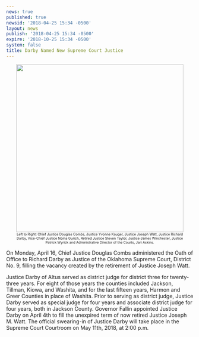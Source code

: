 ```yaml
---
news: true
published: true
newsid: '2018-04-25 15:34 -0500'
layout: news
publish: '2018-04-25 15:34 -0500'
expire: '2018-10-25 15:34 -0500'
system: false
title: Darby Named New Supreme Court Justice
---
```

<div style="text-align: center;"><img src="http://www.oscn.net/images/news/darby-swearing-in-ceremony-group-photo.jpg" alt="" style="width: 450px; margin: 0 auto;" />
<span style="display: block; max-width: 450px; margin: auto; font-size: 9px; line-height: 11px; text-decoration: italics;" class="caption">Left to Right: Chief Justice Douglas Combs, Justice Yvonne Kauger, Justice Joseph Watt, Justice Richard Darby, Vice-Chief Justice Noma Gurich, Retired Justice Steven Taylor, Justice James Winchester, Justice Patrick Wyrick and Administrative Director of the Courts, Jari Askins.</span>
</div>

On Monday, April 16, Chief Justice Douglas Combs administered the Oath of Office to Richard Darby as Justice of the Oklahoma Supreme Court, District No. 9, filling the vacancy created by the retirement of Justice Joseph Watt. 

Justice Darby of Altus served as district judge for district three for twenty-three years. For eight of those years the counties included Jackson, Tillman, Kiowa, and Washita, and for the last fifteen years, Harmon and Greer Counties in place of Washita. Prior to serving as district judge, Justice Darby served as special judge for four years and associate district judge for four years, both in Jackson County. Governor Fallin appointed Justice Darby on April 4th to fill the unexpired term of now retired Justice Joseph M. Watt. The official swearing-in of Justice Darby will take place in the Supreme Court Courtroom on May 11th, 2018, at 2:00 p.m.


